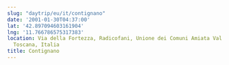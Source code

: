 ```yaml
---
slug: "daytrip/eu/it/contignano"
date: '2001-01-30T04:37:00'
lat: '42.897094603161904'
lng: '11.766786575317383'
location: Via della Fortezza, Radicofani, Unione dei Comuni Amiata Val d'Orcia, Siena,
  Toscana, Italia
title: Contignano
---
```



